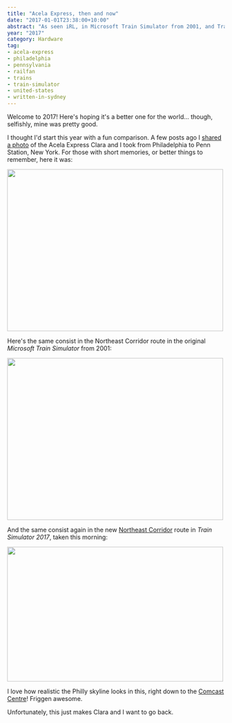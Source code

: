 ```yaml
---
title: "Acela Express, then and now"
date: "2017-01-01T23:38:00+10:00"
abstract: "As seen iRL, in Microsoft Train Simulator from 2001, and Train Simulator 2017. They nailed the skyline, so cool!"
year: "2017"
category: Hardware
tag:
- acela-express
- philadelphia
- pennsylvania
- railfan
- trains
- train-simulator
- united-states
- written-in-sydney
---
```

Welcome to 2017! Here's hoping it's a better one for the world... though, selfishly, mine was pretty good.

I thought I'd start this year with a fun comparison. A few posts ago I [shared a photo] of the Acela Express Clara and I took from Philadelphia to Penn Station, New York. For those with short memories, or better things to remember, here it was:

<p><img src="https://rubenerd.com/files/museum/trainsrubentaketh-acela.jpg" srcset="https://rubenerd.com/files/museum/trainsrubentaketh-acela.jpg 1x, https://rubenerd.com/files/museum/trainsrubentaketh-acela@2x.jpg 2x" style="width:500px; height:375px;" /></p>

Here's the same consist in the Northeast Corridor route in the original *Microsoft Train Simulator* from 2001:

<p><img src="https://rubenerd.com/files/2017/acela-msts.jpg" srcset="https://rubenerd.com/files/2017/acela-msts.jpg 1x, https://rubenerd.com/files/2017/acela-msts@2x.jpg 2x" style="width:500px; height:375px;" /></p>

And the same consist again in the new [Northeast Corridor] route in *Train Simulator 2017*, taken this morning:

<p><img src="https://rubenerd.com/files/2017/acela-ts2017.jpg" srcset="https://rubenerd.com/files/2017/acela-ts2017.jpg 1x, https://rubenerd.com/files/2017/acela-ts2017@2x.jpg 2x" style="width:500px; height:312px;" /></p>

I love how realistic the Philly skyline looks in this, right down to the [Comcast Centre]! Friggen awesome.

Unfortunately, this just makes Clara and I want to go back.

[Northeast Corridor]: http://train-simulator.com/shop/northeast-corridor-new-york-philadelphia-route-add-on/
[shared a photo]: https://rubenerd.com/trains-ruben-taketh-86/
[Comcast Centre]: https://en.wikipedia.org/wiki/Comcast_Center_(Philadelphia)

